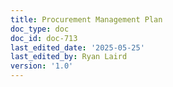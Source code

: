 ```yaml
---
title: Procurement Management Plan
doc_type: doc
doc_id: doc-713
last_edited_date: '2025-05-25'
last_edited_by: Ryan Laird
version: '1.0'
---
```



